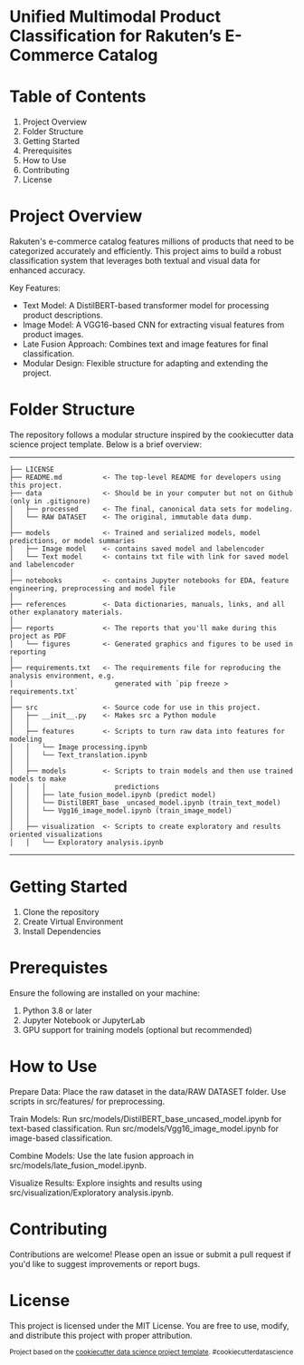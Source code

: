 Unified Multimodal Product Classification for Rakuten’s E-Commerce Catalog
==============================

Table of Contents
==================
1. Project Overview
2. Folder Structure
3. Getting Started
4. Prerequisites
5. How to Use
6. Contributing
7. License

Project Overview
================
Rakuten's e-commerce catalog features millions of products that need to be categorized accurately and efficiently. This project aims to build a robust classification system that leverages both textual and visual data for enhanced accuracy.

Key Features:

- Text Model: A DistilBERT-based transformer model for processing product descriptions.
- Image Model: A VGG16-based CNN for extracting visual features from product images.
- Late Fusion Approach: Combines text and image features for final classification.
- Modular Design: Flexible structure for adapting and extending the project.

Folder Structure
=================
The repository follows a modular structure inspired by the cookiecutter data science project template. Below is a brief overview:

------------

    ├── LICENSE
    ├── README.md          <- The top-level README for developers using this project.
    ├── data               <- Should be in your computer but not on Github (only in .gitignore)
    │   ├── processed      <- The final, canonical data sets for modeling.
    │   └── RAW DATASET    <- The original, immutable data dump.
    │
    ├── models             <- Trained and serialized models, model predictions, or model summaries
    │   ├── Image model    <- contains saved model and labelencoder
    │   └── Text model     <- contains txt file with link for saved model and labelencoder
    │
    ├── notebooks          <- contains Jupyter notebooks for EDA, feature engineering, preprocessing and model file
    │
    ├── references         <- Data dictionaries, manuals, links, and all other explanatory materials.
    │
    ├── reports            <- The reports that you'll make during this project as PDF
    │   └── figures        <- Generated graphics and figures to be used in reporting
    │
    ├── requirements.txt   <- The requirements file for reproducing the analysis environment, e.g.
    │                         generated with `pip freeze > requirements.txt`
    │
    ├── src                <- Source code for use in this project.
    │   ├── __init__.py    <- Makes src a Python module
    │   │
    │   ├── features       <- Scripts to turn raw data into features for modeling
    │   │   └── Image processing.ipynb
    │   │   └── Text_translation.ipynb
    │   │
    │   ├── models         <- Scripts to train models and then use trained models to make
    │   │   │                 predictions
    │   │   ├── late_fusion_model.ipynb (predict model)
    │   │   └── DistilBERT_base _uncased_model.ipynb (train_text_model)
    │   │   └── Vgg16_image_model.ipynb (train_image_model)
    │   │
    │   ├── visualization  <- Scripts to create exploratory and results oriented visualizations
    │   │   └── Exploratory analysis.ipynb

--------

Getting Started
===============
1. Clone the repository
2. Create Virtual Environment
3. Install Dependencies

Prerequistes
============
Ensure the following are installed on your machine:

1. Python 3.8 or later
2. Jupyter Notebook or JupyterLab
3. GPU support for training models (optional but recommended)

How to Use
==========
Prepare Data:
Place the raw dataset in the data/RAW DATASET folder.
Use scripts in src/features/ for preprocessing.

Train Models:
Run src/models/DistilBERT_base_uncased_model.ipynb for text-based classification.
Run src/models/Vgg16_image_model.ipynb for image-based classification.

Combine Models:
Use the late fusion approach in src/models/late_fusion_model.ipynb.

Visualize Results:
Explore insights and results using src/visualization/Exploratory analysis.ipynb.

Contributing
============
Contributions are welcome! Please open an issue or submit a pull request if you'd like to suggest improvements or report bugs.

License
=======
This project is licensed under the MIT License. You are free to use, modify, and distribute this project with proper attribution.


<p><small>Project based on the <a target="_blank" href="https://drivendata.github.io/cookiecutter-data-science/">cookiecutter data science project template</a>. #cookiecutterdatascience</small></p>
